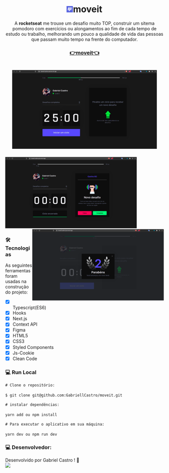 <h1 align="center"><img height="20" src="/public/favicon.png">moveit</h1>  
<p align="center">A <strong>rocketseat</strong> me trouxe um desafio muito TOP, construir um sitema pomodoro com exercícios ou alongamentos ao fim de cada tempo de estudo ou trabalho, melhorando um pouco a qualidade de vida das pessoas que passam muito tempo na frente do computador.</p>  

<h3 align="center"><a href="https://moveit-ashen-psi.vercel.app/">👉moveit👈</a> </h3>
<h1 align="center">
  <img height="250" src="/public/moveit3.png">
</h1>
<p>
<img align="" height="226" src="/public/Moveit.png">   
<img align="right" height="226" src="/public/moveit2.png">
</p>


### 🛠 Tecnologias

As seguintes ferramentas foram usadas na construção do projeto:

- [x] Typescript(ES6)
- [x] Hooks
- [x] Next.js
- [x] Context API
- [x] Figma
- [x] HTML5
- [x] CSS3
- [x] Styled Components
- [x] Js-Cookie
- [x] Clean Code  

### 💻 Run Local

```
# Clone o repositório:

$ git clone git@github.com:GabriellCastro/moveit.git
```

```
# instalar dependências:

yarn add ou npm install
```

```
# Para executar o aplicativo em sua máquina:

yarn dev ou npm run dev
```
### 💻 Desenvolvedor:

Desenvolvido por Gabriel Castro ! 🥇  
<kbd>
    <img src="https://avatars.githubusercontent.com/u/61993679?s=460&u=970a557bb6ad3bf6ff644dc20d5b6d3cdd753a93&v=4" width="100px;" />
 </kbd>
